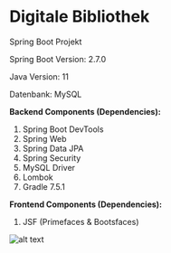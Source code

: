# Digitale Bibliothek

Spring Boot Projekt

Spring Boot Version: 2.7.0
<p>
Java Version: 11
<p>
Datenbank: MySQL
<p>
  
<b>Backend Components (Dependencies):</b>
1. Spring Boot DevTools
2. Spring Web
3. Spring Data JPA
4. Spring Security
5. MySQL Driver
6. Lombok
7. Gradle 7.5.1
  
<b>Frontend Components (Dependencies):</b>
1. JSF (Primefaces & Bootsfaces)

  <p>
      <p>
          <p>
    
![alt text](https://boivalenko.com/img/java_ep/spring/projekt_3/online_library_2.jpg?raw=true)  
  
<p>
  <p>
